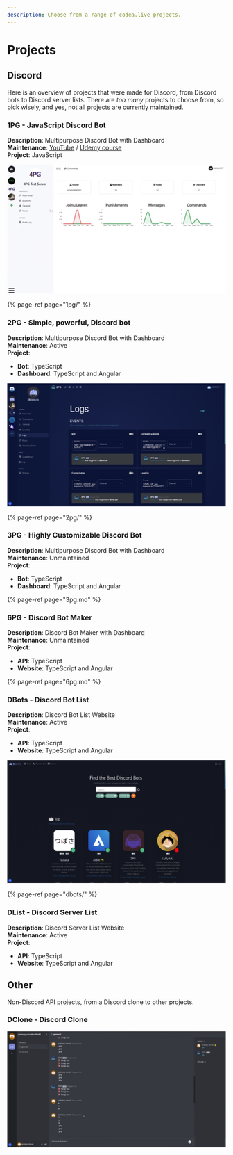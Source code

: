 ```yaml
---
description: Choose from a range of codea.live projects.
---
```


# Projects

## Discord

Here is an overview of projects that were made for Discord, from Discord bots to Discord server lists. There are _too many_ projects to choose from, so pick wisely, and yes, not all projects are currently maintained.

### 1PG - JavaScript Discord Bot

**Description**: Multipurpose Discord Bot with Dashboard  
**Maintenance**: [YouTube](https://youtube.com/adamjr) / [Udemy course](https://udemy.com/create-the-best-discord-bot)  
**Project**: JavaScript

![1PG Dashboard - 12/2020](../.gitbook/assets/image%20%282%29.png)

{% page-ref page="1pg/" %}

### 2PG - Simple, powerful, Discord bot

**Description**: Multipurpose Discord Bot with Dashboard  
**Maintenance**: Active  
**Project**:  
- **Bot**: TypeScript  
- **Dashboard**: TypeScript and Angular

![2PG Dashboard - 18/01/2021](../.gitbook/assets/image%20%2810%29.png)

{% page-ref page="2pg/" %}

### 3PG - Highly Customizable Discord Bot

**Description**: Multipurpose Discord Bot with Dashboard  
**Maintenance**: Unmaintained  
**Project**:  
- **Bot**: TypeScript  
- **Dashboard**: TypeScript and Angular

{% page-ref page="3pg.md" %}

### 6PG - Discord Bot Maker

**Description**: Discord Bot Maker with Dashboard  
**Maintenance**: Unmaintained  
**Project**:  
- **API**: TypeScript  
- **Website**: TypeScript and Angular

{% page-ref page="6pg.md" %}

### DBots - Discord Bot List

**Description**: Discord Bot List Website  
**Maintenance**: Active  
**Project**:  
- **API**: TypeScript  
- **Website**: TypeScript and Angular

![DBots Home Page - 18/01/2021](../.gitbook/assets/image%20%2837%29.png)

{% page-ref page="dbots/" %}

### DList - Discord Server List

**Description**: Discord Server List Website  
**Maintenance**: Active  
**Project**:  
- **API**: TypeScript  
- **Website**: TypeScript and Angular

## Other

Non-Discord API projects, from a Discord clone to other projects.

### DClone - Discord Clone

![DClone Guild Preview - 31/12/2020](../.gitbook/assets/image%20%2839%29.png)


